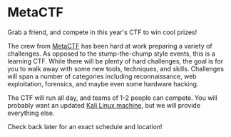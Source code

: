 # MetaCTF

Grab a friend, and compete in this year's CTF to win cool prizes!

The crew from [MetaCTF](https://metactf.com) has been hard at work preparing a variety of challenges. As opposed to the stump-the-chump style events, this is a learning CTF. While there will be plenty of hard challenges, the goal is for you to walk away with some new tools, techniques, and skills. Challenges will span a number of categories including reconnaissance, web exploitation, forensics, and maybe even some hardware hacking.

The CTF will run all day, and teams of 1-2 people can compete. You will probably want an updated [Kali Linux machine](https://www.kali.org/), but we will provide everything else.

Check back later for an exact schedule and location!
